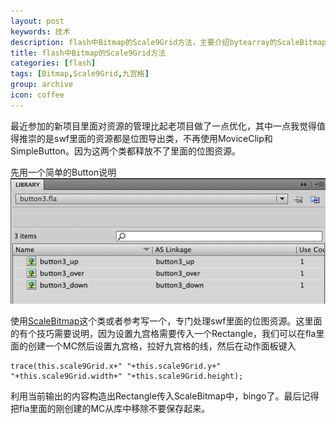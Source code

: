 ```yaml
---
layout: post
keywords: 技术
description: flash中Bitmap的Scale9Grid方法，主要介绍bytearray的ScaleBitmap类
title: flash中Bitmap的Scale9Grid方法
categories: [flash]
tags: [Bitmap,Scale9Grid,九宫格]
group: archive
icon: coffee
---
```

最近参加的新项目里面对资源的管理比起老项目做了一点优化，其中一点我觉得值得推崇的是swf里面的资源都是位图导出类，不再使用MoviceClip和SimpleButton。因为这两个类都释放不了里面的位图资源。

先用一个简单的Button说明
![Input](/image/post/bitmap-scale9grid-flash-labrary.png)

使用[ScaleBitmap](http://www.bytearray.org/?p=118)这个类或者参考写一个，专门处理swf里面的位图资源。这里面的有个技巧需要说明，因为设置九宫格需要传入一个Rectangle，我们可以在fla里面的创建一个MC然后设置九宫格，拉好九宫格的线，然后在动作面板键入

```
trace(this.scale9Grid.x+" "+this.scale9Grid.y+" "+this.scale9Grid.width+" "+this.scale9Grid.height);
```

利用当前输出的内容构造出Rectangle传入ScaleBitmap中，bingo了。最后记得把fla里面的刚创建的MC从库中移除不要保存起来。